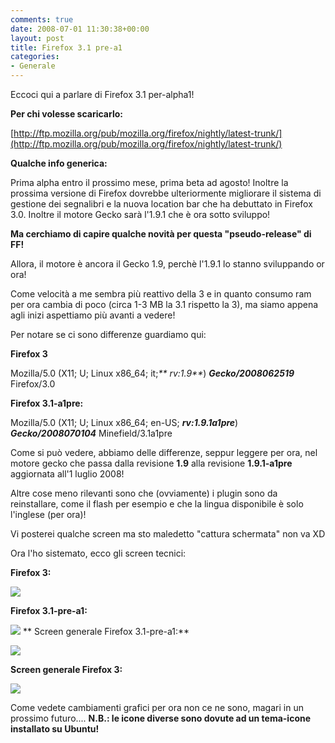 ```yaml
---
comments: true
date: 2008-07-01 11:30:38+00:00
layout: post
title: Firefox 3.1 pre-a1
categories:
- Generale
---
```


Eccoci qui a parlare di Firefox 3.1 per-alpha1!

**Per chi volesse scaricarlo:**

[http://ftp.mozilla.org/pub/mozilla.org/firefox/nightly/latest-trunk/](http://ftp.mozilla.org/pub/mozilla.org/firefox/nightly/latest-trunk/)

**Qualche info generica:**

Prima alpha entro il prossimo mese, prima beta ad agosto! Inoltre la prossima versione di Firefox dovrebbe ulteriormente migliorare il sistema di gestione dei segnalibri e la nuova location bar che ha debuttato in Firefox 3.0. Inoltre il motore Gecko sarà l'1.9.1 che è ora sotto sviluppo!

**Ma cerchiamo di capire qualche novità per questa "pseudo-release" di FF!**

Allora, il motore è ancora il Gecko 1.9, perchè l'1.9.1 lo stanno sviluppando or ora!

Come velocità a me sembra più reattivo della 3 e in quanto consumo ram per ora cambia di poco (circa 1-3 MB la 3.1 rispetto la 3), ma siamo appena agli inizi aspettiamo più avanti a vedere!

Per notare se ci sono differenze guardiamo qui:

**Firefox 3**

Mozilla/5.0 (X11; U; Linux x86_64; it;_** rv:1.9**_) _**Gecko/2008062519**_ Firefox/3.0

**Firefox 3.1-a1pre:**

Mozilla/5.0 (X11; U; Linux x86_64; en-US; **_rv:1.9.1a1pre_**) **_Gecko/2008070104_** Minefield/3.1a1pre

Come si può vedere, abbiamo delle differenze, seppur leggere per ora, nel motore gecko che passa dalla revisione **1.9** alla revisione **1.9.1-a1pre** aggiornata all'1 luglio 2008!

Altre cose meno rilevanti sono che (ovviamente) i plugin sono da reinstallare, come il flash per esempio e che la lingua disponibile è solo l'inglese (per ora)!

Vi posterei qualche screen ma sto maledetto "cattura schermata" non va XD

Ora l'ho sistemato, ecco gli screen tecnici:

**Firefox 3:**

[![](http://www.allfreeportal.com/imghost/thumbs/200371FF3.jpeg)](http://www.allfreeportal.com/imghost/viewer.php?id=200371FF3.jpeg)

**Firefox 3.1-pre-a1:**

[![](http://www.allfreeportal.com/imghost/thumbs/791985FF31-a1.jpeg)](http://www.allfreeportal.com/imghost/viewer.php?id=791985FF31-a1.jpeg)
**
Screen generale Firefox 3.1-pre-a1:**

[![](http://www.allfreeportal.com/imghost/thumbs/851835FF.png)](http://www.allfreeportal.com/imghost/viewer.php?id=851835FF.png)

**Screen generale Firefox 3:**

[![](http://www.allfreeportal.com/imghost/thumbs/493364FF3.png)](http://www.allfreeportal.com/imghost/viewer.php?id=493364FF3.png)

Come vedete cambiamenti grafici per ora non ce ne sono, magari in un prossimo futuro....
**N.B.: le icone diverse sono dovute ad un tema-icone installato su Ubuntu!**
